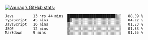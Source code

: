 [![Anurag's GitHub stats](https://github-readme-stats.vercel.app/api?username=Old-Camel&show_icons=true&theme=dark))](https://github.com/anuraghazra/github-readme-stats)
<!--START_SECTION:waka-->
```text
Java         13 hrs 44 mins  ██████████████████████▒░░   88.89 % 
TypeScript   45 mins         █▒░░░░░░░░░░░░░░░░░░░░░░░   04.92 % 
JavaScript   16 mins         ▒░░░░░░░░░░░░░░░░░░░░░░░░   01.83 % 
JSON         12 mins         ▒░░░░░░░░░░░░░░░░░░░░░░░░   01.33 % 
Markdown     9 mins          ▒░░░░░░░░░░░░░░░░░░░░░░░░   01.05 % 
```
<!--END_SECTION:waka-->

